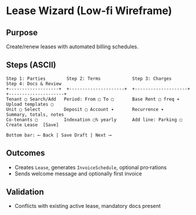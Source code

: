 # Lease Wizard (Low‑fi Wireframe)

## Purpose
Create/renew leases with automated billing schedules.

## Steps (ASCII)
```
Step 1: Parties        Step 2: Terms            Step 3: Charges         Step 4: Docs & Review
+-------------------+  +---------------------+  +--------------------+  +---------------------+
Tenant ▢ Search/Add   Period: From ▢ To ▢       Base Rent ▢ freq ▾     Upload templates ▢     
Unit ▢ Select         Deposit ▢ Account ▾       Recurrence ▾           Summary, totals, notes 
Co-tenants ▢          Indexation ▢% yearly      Add line: Parking ▢     Create Lease  [Save]  

Bottom bar: ⟵ Back | Save Draft | Next ⟶
```

## Outcomes
- Creates `Lease`, generates `InvoiceSchedule`, optional pro‑rations
- Sends welcome message and optionally first invoice

## Validation
- Conflicts with existing active lease, mandatory docs present
